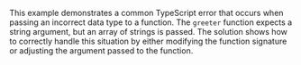 This example demonstrates a common TypeScript error that occurs when passing an incorrect data type to a function.  The `greeter` function expects a string argument, but an array of strings is passed.  The solution shows how to correctly handle this situation by either modifying the function signature or adjusting the argument passed to the function.